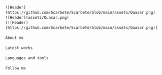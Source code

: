     ![Header](https://github.com/Scarbete/Scarbete/blob/main/assets/Quasar.png)
    ![Header](assets/Quasar.png)
    [![Header](https://github.com/Scarbete/Scarbete/blob/main/assets/Quasar.png)]

    About me

    Latest works

    Languages and tools

    Follow me

